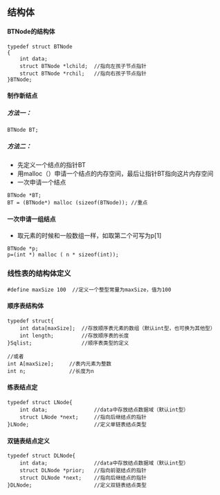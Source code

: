 
## 结构体
#### BTNode的结构体
```
typedef struct BTNode
{
    int data;
    struct BTNode *lchild;  //指向左孩子节点指针
    struct BTNode *rchil;   //指向右孩子节点指针
}BTNode;
```

#### 制作新结点
##### 方法一：
```
BTNode BT;
```

##### 方法二：
*   先定义一个结点的指针BT
*   用malloc（）申请一个结点的内存空间，最后让指针BT指向这片内存空间
*   一次申请一个结点

```
BTNode *BT; 
BT = (BTNode*) malloc (sizeof(BTNode)); //重点
```

#### 一次申请一组结点

* 取元素的时候和一般数组一样，如取第二个可写为p[1]

```
BTNode *p;
p=(int *) malloc ( n * sizeof(int));
```
 
### 线性表的结构体定义

```
#define maxSize 100  //定义一个整型常量为maxSize，值为100
```
#### 顺序表结构体
```
typedef struct{
    int data[maxSize];  //存放顺序表元素的数组（默认int型，也可换为其他型）
    int length;         //存放顺序表的长度
}Sqlist;                //顺序表类型的定义

//或者
int A[maxSize];     //表内元素为整数
int n;              //长度为n

```

#### 练表结点定

```
typedef struct LNode{   
    int data;               //data中存放结点数据域（默认int型）
    struct LNode *next;     //指向后继结点的指针
}LNode;                     //定义单链表结点类型
```

#### 双链表结点定义

```
typedef struct DLNode{
    int data;               //data中存放结点数据域（默认int型）
    struct DLNode *prior;   //指向前驱结点的指针
    struct DLNode *next;    //指向后继结点的指针
}DLNode;                    //定义双链表结点类型
```


